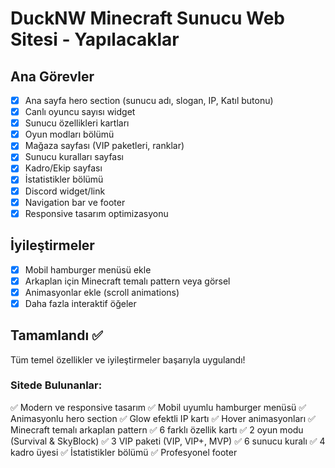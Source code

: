 # DuckNW Minecraft Sunucu Web Sitesi - Yapılacaklar

## Ana Görevler
- [x] Ana sayfa hero section (sunucu adı, slogan, IP, Katıl butonu)
- [x] Canlı oyuncu sayısı widget
- [x] Sunucu özellikleri kartları
- [x] Oyun modları bölümü
- [x] Mağaza sayfası (VIP paketleri, ranklar)
- [x] Sunucu kuralları sayfası
- [x] Kadro/Ekip sayfası
- [x] İstatistikler bölümü
- [x] Discord widget/link
- [x] Navigation bar ve footer
- [x] Responsive tasarım optimizasyonu

## İyileştirmeler
- [x] Mobil hamburger menüsü ekle
- [x] Arkaplan için Minecraft temalı pattern veya görsel
- [x] Animasyonlar ekle (scroll animations)
- [x] Daha fazla interaktif öğeler

## Tamamlandı ✅
Tüm temel özellikler ve iyileştirmeler başarıyla uygulandı!

### Sitede Bulunanlar:
✅ Modern ve responsive tasarım
✅ Mobil uyumlu hamburger menüsü
✅ Animasyonlu hero section
✅ Glow efektli IP kartı
✅ Hover animasyonları
✅ Minecraft temalı arkaplan pattern
✅ 6 farklı özellik kartı
✅ 2 oyun modu (Survival & SkyBlock)
✅ 3 VIP paketi (VIP, VIP+, MVP)
✅ 6 sunucu kuralı
✅ 4 kadro üyesi
✅ İstatistikler bölümü
✅ Profesyonel footer
